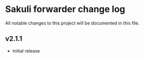 # Sakuli forwarder change log

All notable changes to this project will be documented in this file.

## v2.1.1
- Initial release
